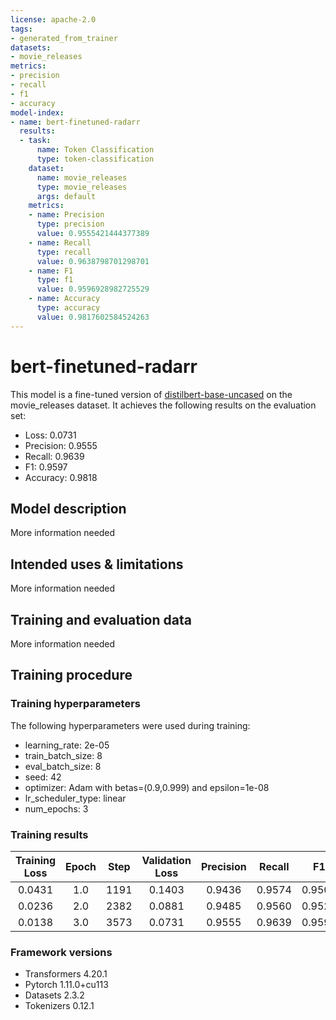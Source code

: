 ```yaml
---
license: apache-2.0
tags:
- generated_from_trainer
datasets:
- movie_releases
metrics:
- precision
- recall
- f1
- accuracy
model-index:
- name: bert-finetuned-radarr
  results:
  - task:
      name: Token Classification
      type: token-classification
    dataset:
      name: movie_releases
      type: movie_releases
      args: default
    metrics:
    - name: Precision
      type: precision
      value: 0.9555421444377389
    - name: Recall
      type: recall
      value: 0.9638798701298701
    - name: F1
      type: f1
      value: 0.9596928982725529
    - name: Accuracy
      type: accuracy
      value: 0.9817602584524263
---
```


<!-- This model card has been generated automatically according to the information the Trainer had access to. You
should probably proofread and complete it, then remove this comment. -->

# bert-finetuned-radarr

This model is a fine-tuned version of [distilbert-base-uncased](https://huggingface.co/distilbert-base-uncased) on the movie_releases dataset.
It achieves the following results on the evaluation set:
- Loss: 0.0731
- Precision: 0.9555
- Recall: 0.9639
- F1: 0.9597
- Accuracy: 0.9818

## Model description

More information needed

## Intended uses & limitations

More information needed

## Training and evaluation data

More information needed

## Training procedure

### Training hyperparameters

The following hyperparameters were used during training:
- learning_rate: 2e-05
- train_batch_size: 8
- eval_batch_size: 8
- seed: 42
- optimizer: Adam with betas=(0.9,0.999) and epsilon=1e-08
- lr_scheduler_type: linear
- num_epochs: 3

### Training results

| Training Loss | Epoch | Step | Validation Loss | Precision | Recall | F1     | Accuracy |
|:-------------:|:-----:|:----:|:---------------:|:---------:|:------:|:------:|:--------:|
| 0.0431        | 1.0   | 1191 | 0.1403          | 0.9436    | 0.9574 | 0.9504 | 0.9626   |
| 0.0236        | 2.0   | 2382 | 0.0881          | 0.9485    | 0.9560 | 0.9522 | 0.9694   |
| 0.0138        | 3.0   | 3573 | 0.0731          | 0.9555    | 0.9639 | 0.9597 | 0.9818   |


### Framework versions

- Transformers 4.20.1
- Pytorch 1.11.0+cu113
- Datasets 2.3.2
- Tokenizers 0.12.1
